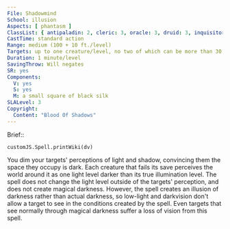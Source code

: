 ```yaml
---
File: Shadowmind
School: illusion
Aspects: [ phantasm ]
ClassList: { antipaladin: 2, cleric: 3, oracle: 3, druid: 3, inquisitor: 2, mesmerist: 3, occultist: 3, psychic: 3, shaman: 3, sorcerer: 3, wizard: 3, witch: 2 }
CastTime: standard action
Range: medium (100 + 10 ft./level)
Targets: up to one creature/level, no two of which can be more than 30 ft. apart
Duration: 1 minute/level
SavingThrow: Will negates
SR: yes
Components:
  V: yes
  S: yes
  M: a small square of black silk
SLALevel: 3
Copyright:
  Content: "Blood Of Shadows"
---
```

Brief:: 

```dataviewjs
customJS.Spell.printWiki(dv)
```

You dim your targets' perceptions of light and shadow, convincing them the space they occupy is dark. Each creature that fails its save perceives the world around it as one light level darker than its true illumination level. The spell does not change the light level outside of the targets' perception, and does not create magical darkness. However, the spell creates an illusion of darkness rather than actual darkness, so low-light and darkvision don't allow a target to see in the conditions created by the spell. Even targets that see normally through magical darkness suffer a loss of vision from this spell.
